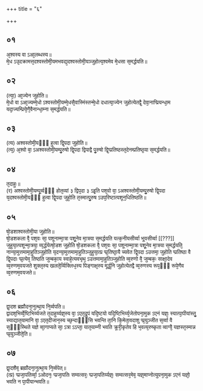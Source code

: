 +++
title = "६"

+++
## ०१
अ᳘श्वस्य वा ऽआ᳘लब्धस्य॥  
मे᳘ध ऽउ᳘दक्रामत्त᳘दश्वस्तोमी᳘यमभवद्य᳘दश्वस्तोमी᳘यञ्जुहोत्य᳘श्वमेव मे᳘धसा स᳘मर्द्धयति॥  
## ०२
(त्या᳘) आ᳘ज्येन जुहोति॥  
मे᳘धो वा ऽआ᳘ज्यम्मे᳘धो ऽश्वस्तोमी᳘यम्मे᳘धसै᳘वास्मिंस्तन्मे᳘धो दधात्या᳘ज्येन जुहोत्येतद्वै᳘ देवा᳘नाप्प्रियन्धा᳘म यदा᳘ज्यम्प्रिये᳘णै᳘वैनान्धा᳘म्ना स᳘मर्द्धयति॥  
## ०३
(त्य) अश्वस्तोमी᳘यᳫँ᳭ हुत्वा द्वि᳘पदा जुहोति॥  
(त्य᳘) अ᳘श्वो वा᳘ ऽअश्वस्तोमी᳘यम्पु᳘रुषो द्वि᳘पदा द्विपाद्वै पु᳘रुषो द्वि᳘प्प्रतिष्ठस्त᳘देनम्प्रतिष्ठ᳘या स᳘मर्द्धयति॥  
## ०४
त᳘दाहुः॥  
(र) अश्वस्तोमी᳘यम्पू᳘र्व्वᳫँ᳭ होत᳘व्यां ३ द्विप᳘दा ३ ऽइ᳘ति पश᳘वो वा᳘ ऽअश्वस्तोमी᳘यम्पु᳘रुषो द्वि᳘पदा य᳘दश्वस्तोमी᳘यᳫँ᳭ हुत्वा द्वि᳘पदा जुहो᳘ति त᳘स्मात्पु᳘रुष ऽउप᳘रिष्टात्पशून᳘धितिष्ठति॥  
## ०५
षो᳘डशाश्वस्तोमी᳘या जुहोति॥  
षो᳘डशकला वै᳘ पश᳘वः सा᳘ पशूनाम्मा᳘त्रा पशू᳘नेव मा᳘त्रया स᳘मर्द्धयति यत्क᳘नीयसीर्व्वा भू्यसीर्व्वा [[???]] जुहुया᳘त्पशून्मा᳘त्रया᳘ व्य᳘र्द्धयेत्षो᳘डश जुहोति षो᳘डशकला वै᳘ पश᳘वः सा᳘ पशूनाम्मा᳘त्रा पशू᳘नेव मा᳘त्रया स᳘मर्द्धयति᳘ नान्या᳘मुत्तमामा᳘हुतिञ्जुहोति य᳘दन्या᳘मुत्तमामा᳘हुतिञ्जुहुया᳘त्प्र प्प्र᳘तिष्ठा᳘यै च्यवेत द्वि᳘पदा ऽउत्तमा᳘ जुहोति प्प्रतिष्ठा वै द्वि᳘पदाः प्प्र᳘त्येव᳘ तिष्ठति जुम्बका᳘य स्वाहे᳘त्यवभृथ᳘ ऽउत्तमामा᳘हुतिञ्जुहोति व्व᳘रुणो वै᳘ जुम्बकः᳘ साक्षा᳘देव व्व᳘रुणम᳘वयजते शुक्ल᳘स्य खलते᳘र्व्विक्लिध᳘स्य पिङ्गाक्ष᳘स्य मूर्द्ध᳘नि जुहोत्येतद्वै व्व᳘रुणस्य रूप᳘ᳫँ᳘ रूपे᳘णैव व्व᳘रुणम᳘वयजते॥  
## ०६
द्वा᳘दश ब्रह्मौदना᳘नुत्था᳘य नि᳘र्व्वपति॥  
द्वादश᳘भिर्व्वे᳘ष्टिभिर्य्यजते त᳘दाहुर्य्यज्ञ᳘स्य वा᳘ ऽएत᳘द्रूपं यदि᳘ष्टयो यदि᳘ष्टिभिर्य्य᳘जेतोपना᳘मुक ऽएनं यज्ञः᳘ स्यात्पा᳘पीयांस्तु᳘ स्याद्यात᳘यामानि वा᳘ ऽएत᳘दीजान᳘स्य च्छ᳘न्दाᳫँ᳭सि भवन्ति ता᳘नि कि᳘मेता᳘वदाशु प्प्र᳘युञ्जीत स᳘र्व्वा वै स᳘ᳫँ᳘स्थिते यज्ञे व्वा᳘गाप्यते सा᳘ ऽत्रा ऽऽप्ता᳘ यात᳘याम्नी भवति क्रूरी᳘कृतेव हि भ᳘वत्य᳘रुष्कृता व्वाग्वै᳘ यज्ञस्त᳘स्मान्न प्प्र᳘युञ्जीते᳘ति॥  
## ०७
द्वा᳘दशैव᳘ ब्रह्मौदना᳘नुत्था᳘य नि᳘र्व्वपेत्॥  
(त्प्र) प्प्रजा᳘पतिर्व्वा᳘ ऽओदनः᳘ प्प्रजा᳘पतिः सम्वत्सरः᳘ प्प्रजा᳘पतिर्य्यज्ञः᳘ सम्वत्सर᳘मेव᳘ यज्ञ᳘माप्नोत्युपना᳘मुक ऽएनं यज्ञो᳘ भवति न पा᳘पीयान्भवति॥  
